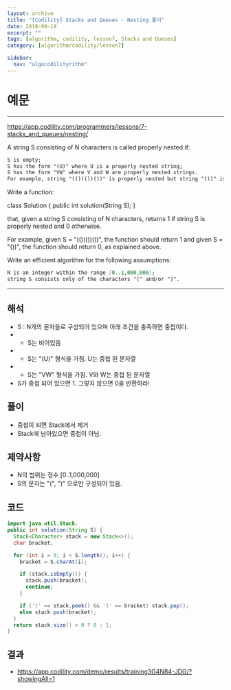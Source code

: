 ```yaml
---
layout: archive
title: "[Codility] Stacks and Queues - Nesting 풀이"
date: 2018-09-19
excerpt: ""
tags: [algorithm, codility, lesson7, Stacks and Queues]
category: [algorithm/codility/lesson7]

sidebar:
  nav: "algocodilityrithm"
---
```


# 예문

* * *

<https://app.codility.com/programmers/lessons/7-stacks_and_queues/nesting/>

A string S consisting of N characters is called properly nested if:

``` markdown
S is empty;
S has the form "(U)" where U is a properly nested string;
S has the form "VW" where V and W are properly nested strings.
For example, string "(()(())())" is properly nested but string "())" isn't.
```

Write a function:

class Solution { public int solution(String S); }

that, given a string S consisting of N characters, returns 1 if string S is properly nested and 0 otherwise.

For example, given S = "(()(())())", the function should return 1 and given S = "())", the function should return 0, as explained above.

Write an efficient algorithm for the following assumptions:

``` markdown
N is an integer within the range [0..1,000,000];
string S consists only of the characters "(" and/or ")".
```

* * *

## 해석

* S : N개의 문자들로 구성되어 있으며 아래 조건을 충족하면 중첩이다.
* * S는 비어있음
* * S는 "(U)" 형식을 가짐. U는 중첩 된 문자열
* * S는 "VW" 형식을 가짐. V와 W는 중첩 된 문자열
* S가 중첩 되어 있으면 1. 그렇지 않으면 0을 반환하라!

## 풀이

* 중첩이 되면 Stack에서 제거
* Stack에 남아있으면 중첩이 아님.

## 제약사항

* N의 범위는 정수 [0..1,000,000]
* S의 문자는 "(", ")" 으로만 구성되어 있음.

## 코드

``` java
import java.util.Stack;
public int solution(String S) {
  Stack<Character> stack = new Stack<>();
  char bracket;

  for (int i = 0; i < S.length(); i++) {
    bracket = S.charAt(i);

    if (stack.isEmpty()) {
      stack.push(bracket);
      continue;
    }

    if ('(' == stack.peek() && ')' == bracket) stack.pop();
    else stack.push(bracket);
  }
  return stack.size() > 0 ? 0 : 1;
}
```

## 결과

* <https://app.codility.com/demo/results/training3G4N84-JDG/?showingAll=1>